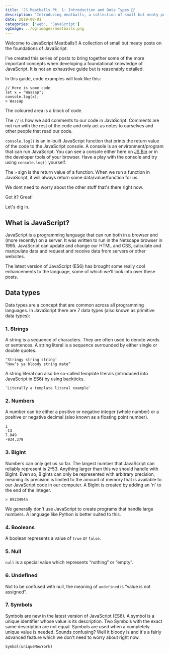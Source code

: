 ```yaml
---
title: 'JS Meatballs Pt. 1: Introduction and Data Types 🍝'
description: 'Introducing meatballs, a collection of small but meaty posts on the foundations of JavaScript. Also, we look at the 7 hottest primitive data types for JavaScript in 2020.'
date: 2019-09-01
categories: ['web', 'JavaScript']
ogImage: ../og-images/meatballs.png
---
```


Welcome to JavaScript Meatballs!! A collection of small but meaty posts on the foundations of JavaScript.

I've created this series of posts to bring together some of the more important concepts when developing a foundational knowledge of JavaScript. It is not an exhaustive guide but is reasonably detailed. 

In this guide, code examples will look like this:

    // Here is some code
    let x = "Wassap";
    console.log(x);
    > Wassap

The coloured area is a block of code.

The `//` is how we add comments to our code in JavaScript. Comments are not run with the rest of the code and only act as notes to ourselves and other people that read our code. 

`console.log()` is an in-built JavaScript function that prints the return value of the code to the JavaScript console. A console is an environment/program that can run JavaScript. You can see a console either here on [JS Bin](https://jsbin.com/?js,console) or in the developer tools of your browser. Have a play with the console and try using `console.log()` yourself. 

The `>` sign is the return value of a function. When we run a function in JavaScript, it will always return some data/value/function for us.

We dont need to worry about the other stuff that's there right now.

Got it? Great!

Let's dig in.

## What is JavaScript?
JavaScript is a programming language that can run both in a browser and (more recently) on a server. It was written to run in the Netscape browser in 1995. JavaScript can update and change our HTML and CSS, calculate and manipulate data and request and receive data from servers or other websites. 

The latest version of JavaScript (ES6) has brought some really cool enhancements to the language, some of which we'll look into over these posts.

## Data types
Data types are a concept that are common across all programming languages. In JavaScript there are 7 data types (also known as primitive data types):

### 1. Strings

A string is a sequence of characters. They are often used to denote words or sentences. A string literal is a sequence surrounded by either single or double quotes.

    ‘Stringy string string’ 
    “How’s ya bloody string mate”

A string literal can also be so-called template literals (introduced into JavaScript in ES6) by using backticks.

    `Literally a template literal example`

### 2. Numbers

A number can be either a positive or negative integer (whole number) or a positive or negative decimal (also known as a floating point number).

    1
    -13
    7.849
    -934.379

### 3. BigInt
Numbers can only get us so far. The largest number that JavaScript can reliably represent is 2^53. Anything larger than this we should handle with BigInt. Even so, BigInts can only be represented with arbitrary precision, meaning its precision is limited to the amount of memory that is available to our JavaScript code in our computer. 
A BigInt is created by adding an 'n' to the end of the integer.

    > 8923494n

We generally don't use JavaScript to create programs that handle large numbers. A language like Python is better suited to this. 

### 4. Booleans
A boolean represents a value of `true` or `false`.

### 5. Null
`null` is a special value which represents “nothing” or “empty”.

### 6. Undefined
Not to be confused with null, the meaning of `undefined` is “value is not assigned”.

### 7. Symbols
Symbols are new in the latest version of JavaScript (ES6). A symbol is a unique identifier whose value is its description. Two Symbols with the exact same description are not equal. Symbols are used when a completely unique value is needed. 
Sounds confusing? Well it bloody is and it's a fairly advanced feature which we don't need to worry about right now.

    Symbol(uniqueNewYork)

